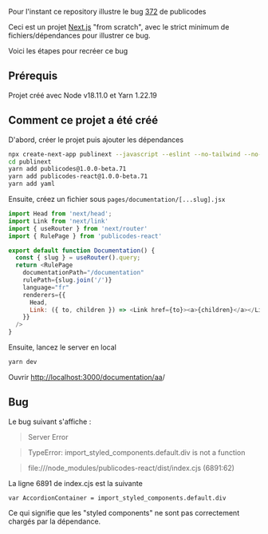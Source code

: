 
Pour l'instant ce repository illustre le bug [372](https://github.com/betagouv/publicodes/issues/372) de publicodes

Ceci est un projet [Next.js](https://nextjs.org/) "from scratch", avec le strict minimum de fichiers/dépendances pour illustrer ce bug.

Voici les étapes pour recréer ce bug

## Prérequis

Projet créé avec Node v18.11.0 et Yarn 1.22.19

## Comment ce projet a été créé

D'abord, créer le projet puis ajouter les dépendances

```bash
npx create-next-app publinext --javascript --eslint --no-tailwind --no-src-dir --app --import-alias '@/*'
cd publinext
yarn add publicodes@1.0.0-beta.71
yarn add publicodes-react@1.0.0-beta.71
yarn add yaml
```

Ensuite, créez un fichier sous `pages/documentation/[...slug].jsx`

```js
import Head from 'next/head';
import Link from 'next/link'
import { useRouter } from 'next/router'
import { RulePage } from 'publicodes-react'

export default function Documentation() {
  const { slug } = useRouter().query;
  return <RulePage
    documentationPath="/documentation"
    rulePath={slug.join('/')}
    language="fr"
    renderers={{
      Head,
      Link: ({ to, children }) => <Link href={to}><a>{children}</a></Link>
    }}
  />
}
```

Ensuite, lancez le server en local

```bash
yarn dev
```

Ouvrir [http://localhost:3000/documentation/aa](http://localhost:3000/documentation/aa)/

## Bug

Le bug suivant s'affiche :

> Server Error

> TypeError: import_styled_components.default.div is not a function

> file:///node_modules/publicodes-react/dist/index.cjs (6891:62)

La ligne 6891 de index.cjs est la suivante

`var AccordionContainer = import_styled_components.default.div`

Ce qui signifie que les "styled components" ne sont pas correctement chargés par la dépendance.
